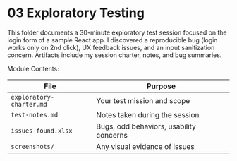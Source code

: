 # 03 Exploratory Testing

This folder documents a 30-minute exploratory test session focused on the login form of a sample React app. I discovered a reproducible bug (login works only on 2nd click), UX feedback issues, and an input sanitization concern. Artifacts include my session charter, notes, and bug summaries.

Module Contents:

| File                              | Purpose                                 |
| --------------------------------- | --------------------------------------- |
| `exploratory-charter.md`          | Your test mission and scope             |
| `test-notes.md`                   | Notes taken during the session          |
| `issues-found.xlsx`               | Bugs, odd behaviors, usability concerns |
| `screenshots/`                    | Any visual evidence of issues           |